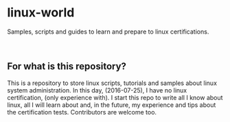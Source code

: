 # linux-world

Samples, scripts and guides to learn and prepare to linux certifications.

<br>

## For what is this repository?

This is a repository to store linux scripts, tutorials and samples about linux system administration.
In this day, (2016-07-25), I have no linux certification, (only experience with). I start this repo to write all I know about linux, all I will learn about and, in the future, my experience and tips about the certification tests.
Contributors are welcome too.

